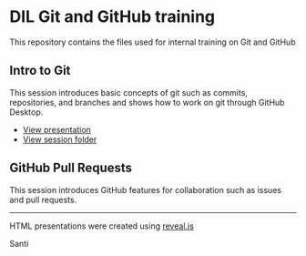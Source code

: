 # DIL Git and GitHub training

This repository contains the files used for internal training on Git and GitHub

## Intro to Git

This session introduces basic concepts of git such as commits, repositories, and branches and shows how to work on git through GitHub Desktop. 

- [View presentation](https://raw.githack.com/DevInnovationLab/git-training/main/presentations/intro-to-git/index.html)
- [View session folder](https://github.com/DevInnovationLab/git-training/tree/main/lyrics)

## GitHub Pull Requests

This session introduces GitHub features for collaboration such as issues and pull requests.


---

HTML presentations were created using [reveal.js](https://github.com/hakimel/reveal.js/)

Santi
